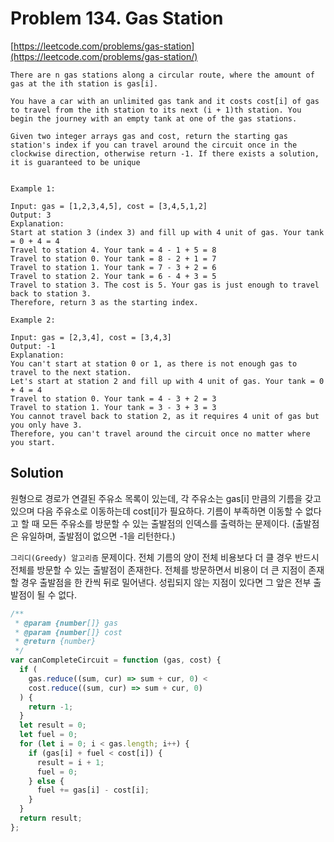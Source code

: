 # Problem 134. Gas Station

[https://leetcode.com/problems/gas-station](https://leetcode.com/problems/gas-station/)

```
There are n gas stations along a circular route, where the amount of gas at the ith station is gas[i].

You have a car with an unlimited gas tank and it costs cost[i] of gas to travel from the ith station to its next (i + 1)th station. You begin the journey with an empty tank at one of the gas stations.

Given two integer arrays gas and cost, return the starting gas station's index if you can travel around the circuit once in the clockwise direction, otherwise return -1. If there exists a solution, it is guaranteed to be unique


Example 1:

Input: gas = [1,2,3,4,5], cost = [3,4,5,1,2]
Output: 3
Explanation:
Start at station 3 (index 3) and fill up with 4 unit of gas. Your tank = 0 + 4 = 4
Travel to station 4. Your tank = 4 - 1 + 5 = 8
Travel to station 0. Your tank = 8 - 2 + 1 = 7
Travel to station 1. Your tank = 7 - 3 + 2 = 6
Travel to station 2. Your tank = 6 - 4 + 3 = 5
Travel to station 3. The cost is 5. Your gas is just enough to travel back to station 3.
Therefore, return 3 as the starting index.

Example 2:

Input: gas = [2,3,4], cost = [3,4,3]
Output: -1
Explanation:
You can't start at station 0 or 1, as there is not enough gas to travel to the next station.
Let's start at station 2 and fill up with 4 unit of gas. Your tank = 0 + 4 = 4
Travel to station 0. Your tank = 4 - 3 + 2 = 3
Travel to station 1. Your tank = 3 - 3 + 3 = 3
You cannot travel back to station 2, as it requires 4 unit of gas but you only have 3.
Therefore, you can't travel around the circuit once no matter where you start.
```

## Solution

원형으로 경로가 연결된 주유소 목록이 있는데, 각 주유소는 gas[i] 만큼의 기름을 갖고 있으며 다음 주유소로 이동하는데 cost[i]가 필요하다. 기름이 부족하면 이동할 수 없다고 할 때 모든 주유소를 방문할 수 있는 출발점의 인덱스를 출력하는 문제이다. (출발점은 유일하며, 출발점이 없으면 -1을 리턴한다.)

`그리디(Greedy) 알고리즘` 문제이다. 전체 기름의 양이 전체 비용보다 더 클 경우 반드시 전체를 방문할 수 있는 출발점이 존재한다. 전체를 방문하면서 비용이 더 큰 지점이 존재할 경우 출발점을 한 칸씩 뒤로 밀어낸다. 성립되지 않는 지점이 있다면 그 앞은 전부 출발점이 될 수 없다.

```js
/**
 * @param {number[]} gas
 * @param {number[]} cost
 * @return {number}
 */
var canCompleteCircuit = function (gas, cost) {
  if (
    gas.reduce((sum, cur) => sum + cur, 0) <
    cost.reduce((sum, cur) => sum + cur, 0)
  ) {
    return -1;
  }
  let result = 0;
  let fuel = 0;
  for (let i = 0; i < gas.length; i++) {
    if (gas[i] + fuel < cost[i]) {
      result = i + 1;
      fuel = 0;
    } else {
      fuel += gas[i] - cost[i];
    }
  }
  return result;
};
```
